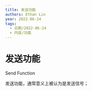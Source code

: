 ```yaml
---
title: 发送功能
authors: Ethan Lin
year: 2022-06-24 
tags:
  - 日期/2022-06-24 
  - 内容/功能 
---
```



# 发送功能





Send Function

发送功能，通常意义上被认为是发送信号；




